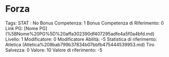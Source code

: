 # Forza

Tags: STAT
: No
Bonus Competenza: 1
Bonus Competenza di Riferimento: 0
Link PG: [Nome PG] (%5BNome%20PG%5D%20affa302390df407295adfe4a5f0a4bfd.md)
Livello: 1
Modificatore: 0
Modificatore  Abilità: -5
Statistica di riferimento: Atletica (Atletica%208bab799b37834b07bbfb475444539953.md)
Tiro Salvezza: 0
Valore: 10
Valore di riferimento: -5